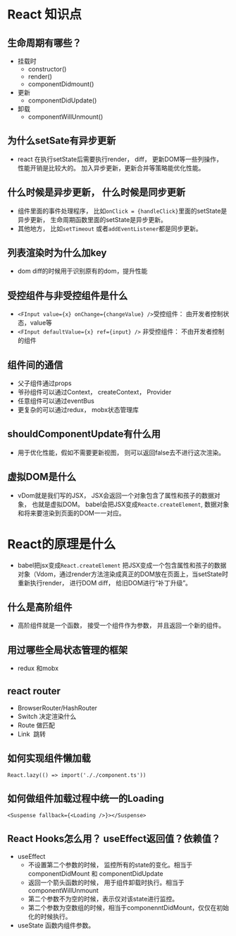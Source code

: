 # React 知识点

## 生命周期有哪些？

- 挂载时
  - constructor()
  - render()
  - componentDidmount()
- 更新
  - componentDidUpdate()
- 卸载
  - componentWillUnmount()


## 为什么setSate有异步更新
- react 在执行setState后需要执行render， diff， 更新DOM等一些列操作， 性能开销是比较大的。 加入异步更新，更新合并等策略能优化性能。

## 什么时候是异步更新， 什么时候是同步更新
- 组件里面的事件处理程序， 比如`onClick = {handleClick}`里面的setState是异步更新， 生命周期函数里面的setState是异步更新。
- 其他地方， 比如`setTimeout` 或者`addEventListener`都是同步更新。


## 列表渲染时为什么加key
- dom diff的时候用于识别原有的dom，提升性能


## 受控组件与非受控组件是什么
- `<FInput value={x} onChange={changeValue} />`受控组件： 由开发者控制状态，value等
- `<FInput defaultValue={x} ref={input} />` 非受控组件： 不由开发者控制的组件

## 组件间的通信
- 父子组件通过props
- 爷孙组件可以通过Context， createContext， Provider
- 任意组件可以通过eventBus
- 更复杂的可以通过redux， mobx状态管理库
  
## shouldComponentUpdate有什么用
- 用于优化性能，假如不需要更新视图， 则可以返回false去不进行这次渲染。 


## 虚拟DOM是什么
- vDom就是我们写的JSX， JSX会返回一个对象包含了属性和孩子的数据对象， 也就是虚拟DOM。 babel会把JSX变成`Reacte.createElement`, 数据对象和将来要渲染到页面的DOM一一对应。


# React的原理是什么
- babel把jsx变成`React.createElement` 把JSX变成一个包含属性和孩子的数据对象（Vdom，通过render方法渲染成真正的DOM放在页面上，当setState时重新执行render， 进行DOM diff， 给旧DOM进行“补丁升级”。  
## 什么是高阶组件
- 高阶组件就是一个函数， 接受一个组件作为参数， 并且返回一个新的组件。 


## 用过哪些全局状态管理的框架
- redux 和mobx

## react router
- BrowserRouter/HashRouter
- Switch 决定渲染什么
- Route 做匹配
- Link  跳转

## 如何实现组件懒加载
`React.lazy(() => import('././component.ts'))`

## 如何做组件加载过程中统一的Loading
`<Suspense fallback={<Loading />}></Suspense>`

## React Hooks怎么用？ useEffect返回值？依赖值？
- useEffect
    - 不设置第二个参数的时候， 监控所有的state的变化。相当于componentDidMount 和 componentDidUpdate
    - 返回一个箭头函数的时候， 用于组件卸载时执行。相当于componentWillUnmount
    - 第二个参数不为空的时候，表示仅对该state进行监控。
    - 第二个参数为空数组的时候，相当于componenntDidMount，仅仅在初始化的时候执行。
- useState 函数内组件参数。

